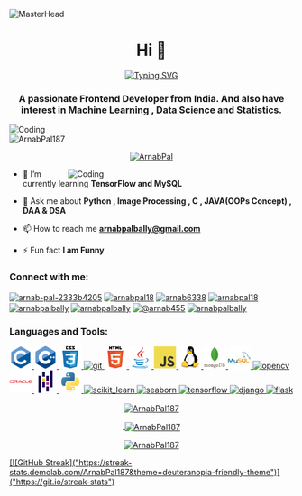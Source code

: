 ![MasterHead](https://altair.com/images/default-source/content-images/trends_machine_learning_header_interior_desktop-jpg.jpg?sfvrsn=69c5984c_0)
<h1 align="center">Hi 👋</h1>



<div align="center">
  
  
[![Typing SVG](https://readme-typing-svg.demolab.com/?lines=FrontendDeveloper+%7c+CompetitiveCoder;Machine+Learning+%7c+Data+Science;Statistics+%7c+Mathematics)](https://git.io/typing-svg)

  
  
  </div>




<h3 align="center">A passionate Frontend Developer from India. And also have interest in Machine Learning , Data Science and Statistics.</h3>
<img align="right" alt="Coding" width="1200" src="https://miro.medium.com/max/1400/0*de0IdiUSoJTwgsys.gif">
<p align="left"> <img src="https://komarev.com/ghpvc/?username=ArnabPal187&label=Profile%20views&color=0e75b6&style=flat" alt="ArnabPal187" /> </p>

<p align="middle"> <a href="https://github.com/ryo-ma/github-profile-trophy"><img src="https://github-profile-trophy.vercel.app/?username=ArnabPal187" alt="ArnabPal" /></a> </p>
<img align="right" alt="Coding" width="400" src="https://www.lambdatest.com/resources/images/ezgif.com-gif-maker-16.gif">

- 🌱 I’m currently learning **TensorFlow and MySQL**

- 💬 Ask me about **Python , Image Processing , C , JAVA(OOPs Concept) , DAA & DSA**

- 📫 How to reach me **arnabpalbally@gmail.com**

- ⚡ Fun fact **I am Funny**

<h3 align="left">Connect with me:</h3>
<p align="left">
<a href="https://linkedin.com/in/arnab-pal-2333b4205" target="blank"><img align="center" src="https://raw.githubusercontent.com/rahuldkjain/github-profile-readme-generator/master/src/images/icons/Social/linked-in-alt.svg" alt="arnab-pal-2333b4205" height="30" width="40" /></a>
<a href="https://kaggle.com/arnabpal18" target="blank"><img align="center" src="https://raw.githubusercontent.com/rahuldkjain/github-profile-readme-generator/master/src/images/icons/Social/kaggle.svg" alt="arnabpal18" height="30" width="40" /></a>
<a href="https://instagram.com/arnab6338" target="blank"><img align="center" src="https://raw.githubusercontent.com/rahuldkjain/github-profile-readme-generator/master/src/images/icons/Social/instagram.svg" alt="arnab6338" height="30" width="40" /></a>
<a href="https://www.codechef.com/users/arnabpal18" target="blank"><img align="center" src="https://cdn.jsdelivr.net/npm/simple-icons@3.1.0/icons/codechef.svg" alt="arnabpal18" height="30" width="40" /></a>
<a href="https://www.hackerrank.com/arnabpalbally" target="blank"><img align="center" src="https://raw.githubusercontent.com/rahuldkjain/github-profile-readme-generator/master/src/images/icons/Social/hackerrank.svg" alt="arnabpalbally" height="30" width="40" /></a>
<a href="https://www.leetcode.com/arnabpalbally" target="blank"><img align="center" src="https://raw.githubusercontent.com/rahuldkjain/github-profile-readme-generator/master/src/images/icons/Social/leet-code.svg" alt="arnabpalbally" height="30" width="40" /></a>
<a href="https://www.hackerearth.com/@arnab455" target="blank"><img align="center" src="https://raw.githubusercontent.com/rahuldkjain/github-profile-readme-generator/master/src/images/icons/Social/hackerearth.svg" alt="@arnab455" height="30" width="40" /></a>
<a href="https://auth.geeksforgeeks.org/user/arnabpalbally" target="blank"><img align="center" src="https://raw.githubusercontent.com/rahuldkjain/github-profile-readme-generator/master/src/images/icons/Social/geeks-for-geeks.svg" alt="arnabpalbally" height="30" width="40" /></a>
</p>

<h3 align="left">Languages and Tools:</h3>
<p align="left"> <a href="https://www.cprogramming.com/" target="_blank" rel="noreferrer"> <img src="https://raw.githubusercontent.com/devicons/devicon/master/icons/c/c-original.svg" alt="c" width="40" height="40"/> </a> <a href="https://www.w3schools.com/cpp/" target="_blank" rel="noreferrer"> <img src="https://raw.githubusercontent.com/devicons/devicon/master/icons/cplusplus/cplusplus-original.svg" alt="cplusplus" width="40" height="40"/> </a> <a href="https://www.w3schools.com/css/" target="_blank" rel="noreferrer"> <img src="https://raw.githubusercontent.com/devicons/devicon/master/icons/css3/css3-original-wordmark.svg" alt="css3" width="40" height="40"/> </a> <a href="https://git-scm.com/" target="_blank" rel="noreferrer"> <img src="https://www.vectorlogo.zone/logos/git-scm/git-scm-icon.svg" alt="git" width="40" height="40"/> </a> <a href="https://www.w3.org/html/" target="_blank" rel="noreferrer"> <img src="https://raw.githubusercontent.com/devicons/devicon/master/icons/html5/html5-original-wordmark.svg" alt="html5" width="40" height="40"/> </a> <a href="https://www.java.com" target="_blank" rel="noreferrer"> <img src="https://raw.githubusercontent.com/devicons/devicon/master/icons/java/java-original.svg" alt="java" width="40" height="40"/> </a> <a href="https://developer.mozilla.org/en-US/docs/Web/JavaScript" target="_blank" rel="noreferrer"> <img src="https://raw.githubusercontent.com/devicons/devicon/master/icons/javascript/javascript-original.svg" alt="javascript" width="40" height="40"/> </a> <a href="https://www.linux.org/" target="_blank" rel="noreferrer"> <img src="https://raw.githubusercontent.com/devicons/devicon/master/icons/linux/linux-original.svg" alt="linux" width="40" height="40"/> </a> <a href="https://www.mongodb.com/" target="_blank" rel="noreferrer"> <img src="https://raw.githubusercontent.com/devicons/devicon/master/icons/mongodb/mongodb-original-wordmark.svg" alt="mongodb" width="40" height="40"/> </a> <a href="https://www.mysql.com/" target="_blank" rel="noreferrer"> <img src="https://raw.githubusercontent.com/devicons/devicon/master/icons/mysql/mysql-original-wordmark.svg" alt="mysql" width="40" height="40"/> </a> <a href="https://opencv.org/" target="_blank" rel="noreferrer"> <img src="https://www.vectorlogo.zone/logos/opencv/opencv-icon.svg" alt="opencv" width="40" height="40"/> </a> <a href="https://www.oracle.com/" target="_blank" rel="noreferrer"> <img src="https://raw.githubusercontent.com/devicons/devicon/master/icons/oracle/oracle-original.svg" alt="oracle" width="40" height="40"/> </a> <a href="https://pandas.pydata.org/" target="_blank" rel="noreferrer"> <img src="https://raw.githubusercontent.com/devicons/devicon/2ae2a900d2f041da66e950e4d48052658d850630/icons/pandas/pandas-original.svg" alt="pandas" width="40" height="40"/> </a> <a href="https://www.python.org" target="_blank" rel="noreferrer"> <img src="https://raw.githubusercontent.com/devicons/devicon/master/icons/python/python-original.svg" alt="python" width="40" height="40"/> </a> <a href="https://scikit-learn.org/" target="_blank" rel="noreferrer"> <img src="https://upload.wikimedia.org/wikipedia/commons/0/05/Scikit_learn_logo_small.svg" alt="scikit_learn" width="40" height="40"/> </a> <a href="https://seaborn.pydata.org/" target="_blank" rel="noreferrer"> <img src="https://seaborn.pydata.org/_images/logo-mark-lightbg.svg" alt="seaborn" width="40" height="40"/> </a> <a href="https://www.tensorflow.org" target="_blank" rel="noreferrer"> <img src="https://www.vectorlogo.zone/logos/tensorflow/tensorflow-icon.svg" alt="tensorflow" width="40" height="40"/> </a> <a href="https://www.djangoproject.com/" target="_blank" rel="noreferrer"> <img src="https://cdn.worldvectorlogo.com/logos/django.svg" alt="django" width="40" height="40"/> </a> <a href="https://flask.palletsprojects.com/" target="_blank" rel="noreferrer"> <img src="https://www.vectorlogo.zone/logos/pocoo_flask/pocoo_flask-icon.svg" alt="flask" width="40" height="40"/> </p>

<p align="middle"><img align="center" src="https://github-readme-stats.vercel.app/api/top-langs?username=ArnabPal187&show_icons=true&locale=en&layout=compact" alt="ArnabPal187" /></p>

<p align="middle">&nbsp;<img align="center" src="https://github-readme-stats.vercel.app/api?username=ArnabPal187&show_icons=true&locale=en" alt="ArnabPal187" /></p>

<p align="middle"><img align="center" src="https://github-readme-streak-stats.herokuapp.com/?user=ArnabPal187&" alt="ArnabPal187" /></p>
[![GitHub Streak]("https://streak-stats.demolab.com/ArnabPal187&theme=deuteranopia-friendly-theme")]("https://git.io/streak-stats")
